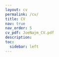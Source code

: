 ```yaml
---
layout: cv
permalink: /cv/
title: CV
nav: true
nav_order: 5
cv_pdf: JoeNajm_CV.pdf
description:
toc:
  sidebar: left
---
```

